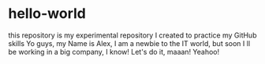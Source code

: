 # hello-world
this repository is my experimental repository I created to practice my GitHub skills
Yo guys, 
my Name is Alex, 
I am a newbie to the IT world, 
but soon I ll be working in a big company, I know!
Let's do it, maaan! Yeahoo!
